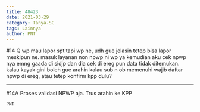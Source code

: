 ```yaml
---
title: 48423
date: 2021-03-29
category: Tanya-SC
tags: Lainnya
author: PNT
---
```


#14 Q wp mau lapor spt tapi wp ne, udh gue jelasin tetep bisa lapor meskipun ne. masuk layanan non npwp ni wp ya kemudian aku cek npwp nya emng gaada di sidjp dan dia cek di ereg pun data tidak ditemukan. kalau kayak gini boleh gue arahin kalau sub n ob memenuhi wajib daftar npwp di ereg, atau tetep konfirm kpp dulu?

---

#14A Proses validasi NPWP aja. Trus arahin ke KPP

`PNT`
